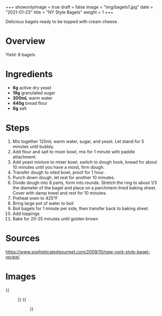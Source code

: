 +++
showonlyimage = true
draft = false
image = "img/bagels1.jpg"
date = "2021-01-23"
title = "NY Style Bagels"
weight = 1
+++

Delicious bagels ready to be topped with cream cheese.
<!--more-->

# Overview

Yield: 8 bagels

# Ingredients

* **6g** active dry yeast
* **19g** granulated sugar
* **300mL** warm water 
* **440g** bread flour
* **6g** salt

# Steps
1. Mix together 120mL warm water, sugar, and yeast. Let stand for 5 minutes until bubbly.
2. Add flour and salt to mixer bowl, mix for 1 minute with paddle attachment.
3. Add yeast mixture to mixer bowl, switch to dough hook, knead for about 10 minutes until you have a moist, firm dough. 
4. Transfer dough to oiled bowl, proof for 1 hour.
5. Punch down dough, let rest for another 10 minutes.
6. Divide dough into 8 parts, form into rounds. Stretch the ring to about 1/3 the diameter of the bagel and place on a parchment-lined baking sheet. Cover with damp towel and rest for 10 minutes.
7. Preheat oven to 425&deg;F
8. Bring large pot of water to boil
9. Boil bagels for 1 minute per side, then transfer back to baking sheet.
10. Add toppings
11. Bake for 20-25 minutes until golden brown

# Sources
https://www.sophisticatedgourmet.com/2009/10/new-york-style-bagel-recipe/

# Images
{{<figure src="/img/bagels1.jpg" link="/img/bagels1.jpg" alt="bagels1" height="300px">}}
{{<figure src="/img/bagels2.jpg" link="/img/bagels2.jpg" alt="bagels2" height="300px">}}
